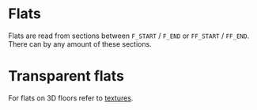 # Flats

Flats are read from sections between `F_START` / `F_END` or `FF_START` / `FF_END`. There can by any amount of these sections.

# Transparent flats

For flats on 3D floors refer to [textures](textures.md).